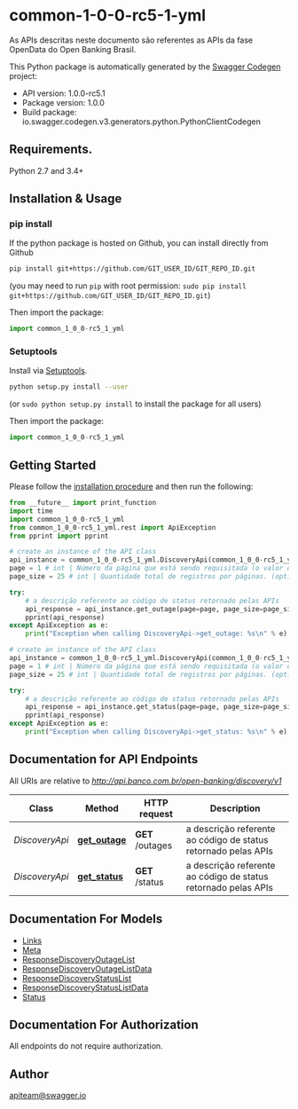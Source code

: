 # common-1-0-0-rc5-1-yml
As APIs descritas neste documento são referentes as APIs da fase OpenData do Open Banking Brasil.

This Python package is automatically generated by the [Swagger Codegen](https://github.com/swagger-api/swagger-codegen) project:

- API version: 1.0.0-rc5.1
- Package version: 1.0.0
- Build package: io.swagger.codegen.v3.generators.python.PythonClientCodegen

## Requirements.

Python 2.7 and 3.4+

## Installation & Usage
### pip install

If the python package is hosted on Github, you can install directly from Github

```sh
pip install git+https://github.com/GIT_USER_ID/GIT_REPO_ID.git
```
(you may need to run `pip` with root permission: `sudo pip install git+https://github.com/GIT_USER_ID/GIT_REPO_ID.git`)

Then import the package:
```python
import common_1_0_0-rc5_1_yml 
```

### Setuptools

Install via [Setuptools](http://pypi.python.org/pypi/setuptools).

```sh
python setup.py install --user
```
(or `sudo python setup.py install` to install the package for all users)

Then import the package:
```python
import common_1_0_0-rc5_1_yml
```

## Getting Started

Please follow the [installation procedure](#installation--usage) and then run the following:

```python
from __future__ import print_function
import time
import common_1_0_0-rc5_1_yml
from common_1_0_0-rc5_1_yml.rest import ApiException
from pprint import pprint

# create an instance of the API class
api_instance = common_1_0_0-rc5_1_yml.DiscoveryApi(common_1_0_0-rc5_1_yml.ApiClient(configuration))
page = 1 # int | Número da página que está sendo requisitada (o valor da primeira página é 1). (optional) (default to 1)
page_size = 25 # int | Quantidade total de registros por páginas. (optional) (default to 25)

try:
    # a descrição referente ao código de status retornado pelas APIs
    api_response = api_instance.get_outage(page=page, page_size=page_size)
    pprint(api_response)
except ApiException as e:
    print("Exception when calling DiscoveryApi->get_outage: %s\n" % e)

# create an instance of the API class
api_instance = common_1_0_0-rc5_1_yml.DiscoveryApi(common_1_0_0-rc5_1_yml.ApiClient(configuration))
page = 1 # int | Número da página que está sendo requisitada (o valor da primeira página é 1). (optional) (default to 1)
page_size = 25 # int | Quantidade total de registros por páginas. (optional) (default to 25)

try:
    # a descrição referente ao código de status retornado pelas APIs
    api_response = api_instance.get_status(page=page, page_size=page_size)
    pprint(api_response)
except ApiException as e:
    print("Exception when calling DiscoveryApi->get_status: %s\n" % e)
```

## Documentation for API Endpoints

All URIs are relative to *http://api.banco.com.br/open-banking/discovery/v1*

Class | Method | HTTP request | Description
------------ | ------------- | ------------- | -------------
*DiscoveryApi* | [**get_outage**](docs/DiscoveryApi.md#get_outage) | **GET** /outages | a descrição referente ao código de status retornado pelas APIs
*DiscoveryApi* | [**get_status**](docs/DiscoveryApi.md#get_status) | **GET** /status | a descrição referente ao código de status retornado pelas APIs

## Documentation For Models

 - [Links](docs/Links.md)
 - [Meta](docs/Meta.md)
 - [ResponseDiscoveryOutageList](docs/ResponseDiscoveryOutageList.md)
 - [ResponseDiscoveryOutageListData](docs/ResponseDiscoveryOutageListData.md)
 - [ResponseDiscoveryStatusList](docs/ResponseDiscoveryStatusList.md)
 - [ResponseDiscoveryStatusListData](docs/ResponseDiscoveryStatusListData.md)
 - [Status](docs/Status.md)

## Documentation For Authorization

 All endpoints do not require authorization.


## Author

apiteam@swagger.io
